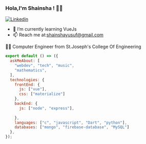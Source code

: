 ### Hola,I'm Shainsha ! 👨‍💻

[![Linkedin](https://img.shields.io/badge/-LinkedIn-222222?style=flat-square&logo=Linkedin&logoColor=white&link=https://www.linkedin.com/in/shainsha-yusuf-774962141/)](https://www.linkedin.com/in/shainsha-yusuf-774962141/)

- 🌱 I’m currently learning  VueJs
- 📫 Reach me at:shainshayusuf@gmail.com


👨‍🎓 Computer Engineer from St.Joseph's College Of Engineering 

```js
export default () => ({
  askMeAbout: [
    "webdev", "tech", "music",
    "mathematics", 
  ],
  technologies: {
    frontEnd: {
      js: ["vue"],
      css: ["materialize"]
    },
    backEnd: {
      js: ["node", "express"],
      
    },
    languages: ["c", "javascript", "Dart", "python"],
    databases: ["mongo", "firebase-database", "MySQL"]
  },
});
```

<!--
**shainshayusuf/shainshayusuf** is a ✨ _special_ ✨ repository because its `README.md` (this file) appears on your GitHub profile.

Here are some ideas to get you started:

- 🔭 I’m currently working on ...

- 👯 I’m looking to collaborate on ...
- 🤔 I’m looking for help with ...
- 💬 Ask me about ...

- 😄 Pronouns: ...
- ⚡ Fun fact: ...
-->
